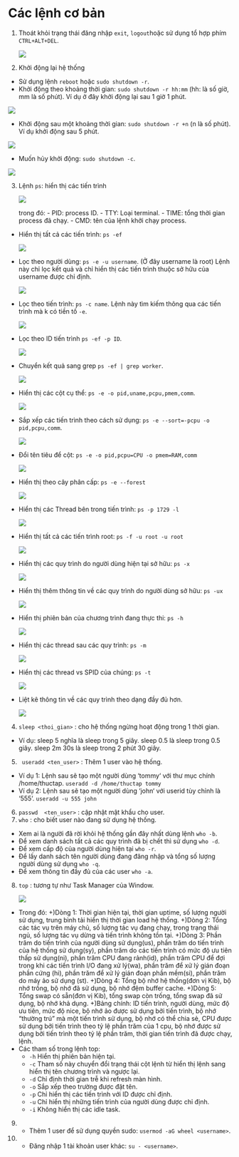 # Các lệnh cơ bản 
  
1. Thoát khỏi trạng thái đăng nhập `exit`, `logout`hoặc sử dụng tổ hợp phím ` CTRL+ALT+DEL`.
    
   ![](./Anh/1.png)
  
2. Khởi động lại hệ thống
  - Sử dụng lệnh `reboot` hoặc `sudo shutdown -r`.
  - Khởi động theo khoảng thời gian: `sudo shutdown -r hh:mm` (hh: là số giờ, mm là số phút). Ví dụ ở đây khởi động lại sau 1 giờ 1 phút.
  
   ![](./Anh/2.png)
  
  - Khởi động sau một khoảng thời gian: `sudo shutdown -r +n` (n là số phút). Ví dụ khởi động sau 5 phút. 

   ![](./Anh/3.png)
   
  - Muốn hủy khởi động: `sudo shutdown -c`.

   ![](./Anh/4.png)

3. Lệnh `ps`: hiển thị các tiến trình   
  
   ![](./Anh/5.png)
   
   trong đó: - PID: process ID.
             - TTY: Loại terminal.
             - TIME: tổng thời gian process đã chạy.
             - CMD: tên của lệnh khởi chạy process.
 - Hiển thị tất cả các tiến trình: `ps -ef` 

   ![](./Anh/6.png)
   
 - Lọc theo người dùng: `ps -e -u username`. (Ở đây username là root) Lệnh này chỉ lọc kết quả và chỉ hiển thị các tiến trình thuộc sở hữu của username được chỉ định.
 
   ![](./Anh/7.png)
   
 - Lọc theo tiến trình: `ps -c name`. Lệnh này tìm kiếm thông qua các tiến trình mà k có tiền tố `-e`.
  
   ![](./Anh/8.png)
   
 - Lọc theo ID tiến trình `ps -ef -p ID`.
 
   ![](./Anh/9.png)
   
- Chuyển kết quả sang grep `ps -ef | grep worker`.
  
   ![](./Anh/10.png)
 
- Hiển thị các cột cụ thể: `ps -e -o pid,uname,pcpu,pmem,comm`.

   ![](./Anh/11.png)

- Sắp xếp các tiến trình theo cách sử dụng: `ps -e --sort=-pcpu -o pid,pcpu,comm`.

   ![](./Anh/12.png)

- Đổi tên tiêu để cột: `ps -e -o pid,pcpu=CPU -o pmem=RAM,comm`

   ![](./Anh/13.png)

- Hiển thị theo cây phân cấp: `ps -e --forest`

   ![](./Anh/14.png)

- Hiển thị các Thread bên trong tiến trình: `ps -p 1729 -l`

   ![](./Anh/15.png)
   
- Hiển thị tất cả các tiến trình root: `ps -f -u root -u root`

   ![](./Anh/16.png)

- Hiển thị các quy trình do người dùng hiện tại sở hữu: `ps -x`

   ![](./Anh/17.png)

- Hiển thị thêm thông tin về các quy trình do người dùng sở hữu: `ps -ux`

   ![](./Anh/18.png)
  
- Hiển thị phiên bản của chương trình đang thực thi: `ps -h`

   ![](./Anh/19.png)
   
- Hiển thị các thread sau các quy trình: `ps -m`
  
   ![](./Anh/20.png)
 
- Hiển thị các thread vs SPID của chúng: `ps -t`

   ![](./Anh/21.png)

- Liệt kê thông tin về các quy trình theo dạng đầy đủ hơn.

   ![](./Anh/22.png)
   
4. `sleep <thoi_gian>` : cho hệ thống ngừng hoạt động trong 1 thời gian.
- Ví dụ: sleep 5 nghĩa là sleep trong 5 giây.
         sleep 0.5 là sleep trong 0.5 giây.
         sleep 2m 30s là sleep trong 2 phút 30 giây.

5. ` useradd <ten_user>` : Thêm 1 user vào hệ thống.
- Ví dụ 1: Lệnh sau sẽ tạo một người dùng ‘tommy‘ với thư mục chính /home/thuctap.
        `useradd -d /home/thuctap tommy`
- Ví dụ 2: Lệnh sau sẽ tạo một người dùng ‘john‘ với userid tùy chỉnh là ‘555‘. 
        `useradd -u 555 john`
6. `passwd  <ten_user>` : cập nhật mật khẩu cho user.
7. `who` : cho biết user nào đang sử dụng hệ thống.
- Xem ai là người đã rời khỏi hệ thống gần đây nhất dùng lệnh `who -b`.
- Để xem danh sách tất cả các quy trình đã bị chết thì sử dụng `who -d`.
- Để xem cấp độ của người dùng hiện tại `who -r`.
- Để lấy danh sách tên người dùng đang đăng nhập và tổng số lượng người dùng sử dụng `who -q`.
- Để xem thông tin đầy đủ của các user `who -a`.
8. `top` : tương tự như Task Manager của Window.
   
   ![](./Anh/23.png)

  - Trong đó: +)Dòng 1: Thời gian hiện tại, thời gian uptime, số lượng người sử dụng, trung bình tải hiển thị thời gian load hệ thống.
              +)Dòng 2: Tổng các tác vụ trên máy chủ, số lượng tác vụ đang chạy, trong trạng thái ngủ, số lượng tác vụ dừng và tiến trình không tồn tại.
              +)Dòng 3: Phần trăm do tiến trình của người dùng sử dụng(us), phần trăm do tiến trình của hệ thống sử dụng(sy),  phần trăm do các tiến trình có mức độ ưu tiên thấp sử dụng(ni), phần trăm CPU đang rảnh(id),  phần trăm CPU để đợi trong khi các tiến trình I/O đang xử lý(wa), phần trăm để xử lý gián đoạn phần cứng (hi), phần trăm để xử lý gián đoạn phần mềm(si), phần trăm do máy ảo sử dụng (st).
              +)Dòng 4: Tổng bộ nhớ hệ thống(đơn vị Kib), bộ nhớ trống, bộ nhớ đã sử dụng, bộ nhớ đệm buffer cache.
              +)Dòng 5: Tổng swap có sẵn(đơn vị Kib), tổng swap còn trống, tổng swap đã sử dụng, bộ nhớ khả dụng.
              +)Bảng chính: ID tiến trình, người dùng, mức độ ưu tiên, mức độ nice, bộ nhớ ảo được sử dụng bởi tiến trình, bộ nhớ “thường trú” mà một tiến trình sử dụng, bộ nhớ có thể chia sẻ, CPU được sử dụng bởi tiến trình theo tỷ lệ phần trăm của 1 cpu, bộ nhớ được sử dụng bởi tiến trình theo tỷ lệ phần trăm, thời gian tiến trình đã được chạy, lệnh.
   - Các tham số trong lệnh top:            
     + `-h` Hiển thị phiên bản hiện tại.
     + `-c` Tham số này chuyển đổi trạng thái cột lệnh từ hiển thị lệnh sang hiển thị tên chương trình và ngược lại.
     + `-d` Chỉ định thời gian trễ khi refresh màn hình.
     + `-o` Sắp xếp theo trường được đặt tên.
     + `-p` Chỉ hiển thị các tiến trình với ID được chỉ định.
     + `-u` Chỉ hiển thị những tiến trình của người dùng được chỉ định.
     +  `-i` Không hiển thị các idle task.      
9.  - Thêm 1 user để sử dụng quyền sudo: `usermod -aG wheel <username>`.
10. - Đăng nhập 1 tài khoản user khác: `su - <username>`.

